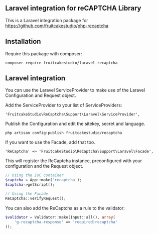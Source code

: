 ## Laravel integration for reCAPTCHA Library

This is a Laravel integration package for https://github.com/fruitcakestudio/php-recaptcha


## Installation

Require this package with composer:

```
composer require fruitcakestudio/laravel-recaptcha
```


## Laravel integration

You can use the Laravel ServiceProvider to make use of the Laravel Configuration and Request object.

Add the ServiceProvider to your list of ServiceProviders:

```
'FruitcakeStudio\ReCaptcha\Support\Laravel\ServiceProvider',
```

Publish the Configuration and edit the sitekey, secret and language.

```
php artisan config:publish fruitcakestudio/recaptcha
```

If you want to use the Facade, add that too.

```
'ReCaptcha' => 'FruitcakeStudio\ReCaptcha\Support\Laravel\Facade',
```

This will register the ReCaptcha instance, preconfigured with your configuration and the Request object.

```php
// Using the IoC container
$captcha = App::make('recaptcha');
$captcha->getScript();

// Using the Facade
ReCaptcha::verifyRequest();
```

You can also add the ReCaptcha as a rule to the validator:

```php
$validator = Validator::make(Input::all(), array(
    'g-recaptcha-response' => 'required|recaptcha'
));
```

